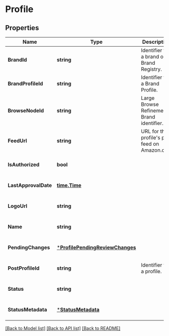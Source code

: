 # Profile

## Properties
Name | Type | Description | Notes
------------ | ------------- | ------------- | -------------
**BrandId** | **string** | Identifier for a brand on Brand Registry. | [optional] [default to null]
**BrandProfileId** | **string** | Identifier for a Brand Profile. | [optional] [default to null]
**BrowseNodeId** | **string** | Large Browse Refinement Brand identifier. | [optional] [default to null]
**FeedUrl** | **string** | URL for the profile&#x27;s post feed on Amazon.com | [optional] [default to null]
**IsAuthorized** | **bool** |  | [optional] [default to null]
**LastApprovalDate** | [**time.Time**](time.Time.md) |  | [optional] [default to null]
**LogoUrl** | **string** |  | [optional] [default to null]
**Name** | **string** |  | [optional] [default to null]
**PendingChanges** | [***ProfilePendingReviewChanges**](ProfilePendingReviewChanges.md) |  | [optional] [default to null]
**PostProfileId** | **string** | Identifier for a profile. | [optional] [default to null]
**Status** | **string** |  | [optional] [default to null]
**StatusMetadata** | [***StatusMetadata**](StatusMetadata.md) |  | [optional] [default to null]

[[Back to Model list]](../README.md#documentation-for-models) [[Back to API list]](../README.md#documentation-for-api-endpoints) [[Back to README]](../README.md)

